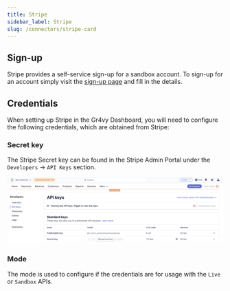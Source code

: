 ```yaml
---
title: Stripe
sidebar_label: Stripe
slug: /connectors/stripe-card
---
```


## Sign-up
Stripe provides a self-service sign-up for a sandbox account.  To sign-up for an account simply visit the [sign-up page](https://dashboard.stripe.com/register) and fill in the details.

## Credentials
When setting up Stripe in the Gr4vy Dashboard, you will need to configure the following credentials, which are obtained from Stripe:

### Secret key

The Stripe Secret key can be found in the Stripe Admin Portal under the `Developers` -> `API Keys` section.

![Stripe Secret key](./assets/stripe_secret_key.png)

### Mode
 
The mode is used to configure if the credentials are for usage with the `Live` or `Sandbox` APIs.